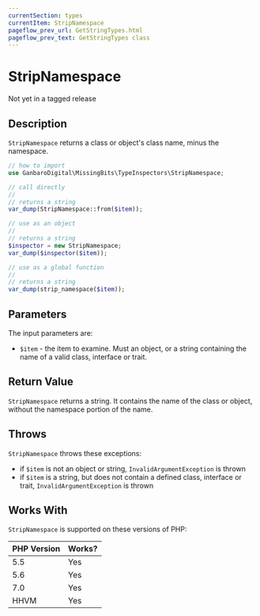 ```yaml
---
currentSection: types
currentItem: StripNamespace
pageflow_prev_url: GetStringTypes.html
pageflow_prev_text: GetStringTypes class
---
```


# StripNamespace

<div class="callout warning">
Not yet in a tagged release
</div>

## Description

`StripNamespace` returns a class or object's class name, minus the namespace.

```php
// how to import
use GanbaroDigital\MissingBits\TypeInspectors\StripNamespace;

// call directly
//
// returns a string
var_dump(StripNamespace::from($item));

// use as an object
//
// returns a string
$inspector = new StripNamespace;
var_dump($inspector($item));

// use as a global function
//
// returns a string
var_dump(strip_namespace($item));
```

## Parameters

The input parameters are:

- `$item` - the item to examine. Must an object, or a string containing the name of a valid class, interface or trait.

## Return Value

`StripNamespace` returns a string. It contains the name of the class or object, without the namespace portion of the name.

## Throws

`StripNamespace` throws these exceptions:

* if `$item` is not an object or string, `InvalidArgumentException` is thrown
* if `$item` is a string, but does not contain a defined class, interface or trait, `InvalidArgumentException` is thrown

## Works With

`StripNamespace` is supported on these versions of PHP:

PHP Version | Works?
------------|-------
5.5 | Yes
5.6 | Yes
7.0 | Yes
HHVM | Yes
